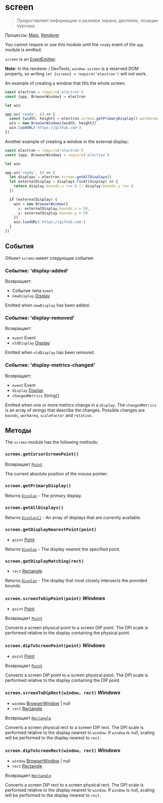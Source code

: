 # screen

> Предоставляет информацию о размере экрана, дисплеях, позиции курсора.

Процессы: [Main](../glossary.md#main-process), [Renderer](../glossary.md#renderer-process)

You cannot require or use this module until the `ready` event of the `app` module is emitted.

`screen` is an [EventEmitter](https://nodejs.org/api/events.html#events_class_eventemitter).

**Note:** In the renderer / DevTools, `window.screen` is a reserved DOM property, so writing `let {screen} = require('electron')` will not work.

An example of creating a window that fills the whole screen:

```javascript
const electron = require('electron')
const {app, BrowserWindow} = electron

let win

app.on('ready', () => {
  const {width, height} = electron.screen.getPrimaryDisplay().workAreaSize
  win = new BrowserWindow({width, height})
  win.loadURL('https://github.com')
})
```

Another example of creating a window in the external display:

```javascript
const electron = require('electron')
const {app, BrowserWindow} = require('electron')

let win

app.on('ready', () => {
  let displays = electron.screen.getAllDisplays()
  let externalDisplay = displays.find((display) => {
    return display.bounds.x !== 0 || display.bounds.y !== 0
  })

  if (externalDisplay) {
    win = new BrowserWindow({
      x: externalDisplay.bounds.x + 50,
      y: externalDisplay.bounds.y + 50
    })
    win.loadURL('https://github.com')
  }
})
```

## События

Объект `screen` имеет следующие события:

### Событие: 'display-added'

Возвращает:

* Событие типа `event`
* `newDisplay` [Display](structures/display.md)

Emitted when `newDisplay` has been added.

### Событие: 'display-removed'

Возвращает:

* `event` Event
* `oldDisplay` [Display](structures/display.md)

Emitted when `oldDisplay` has been removed.

### Событие: 'display-metrics-changed'

Возвращает:

* `event` Event
* `display` [Display](structures/display.md)
* `changedMetrics` String[]

Emitted when one or more metrics change in a `display`. The `changedMetrics` is an array of strings that describe the changes. Possible changes are `bounds`, `workArea`, `scaleFactor` and `rotation`.

## Методы

The `screen` module has the following methods:

### `screen.getCursorScreenPoint()`

Возвращает [`Point`](structures/point.md)

The current absolute position of the mouse pointer.

### `screen.getPrimaryDisplay()`

Returns [`Display`](structures/display.md) - The primary display.

### `screen.getAllDisplays()`

Returns [`Display[]`](structures/display.md) - An array of displays that are currently available.

### `screen.getDisplayNearestPoint(point)`

* `point` [Point](structures/point.md)

Returns [`Display`](structures/display.md) - The display nearest the specified point.

### `screen.getDisplayMatching(rect)`

* `rect` [Rectangle](structures/rectangle.md)

Returns [`Display`](structures/display.md) - The display that most closely intersects the provided bounds.

### `screen.screenToDipPoint(point)` *Windows*

* `point` [Point](structures/point.md)

Возвращает [`Point`](structures/point.md)

Converts a screen physical point to a screen DIP point. The DPI scale is performed relative to the display containing the physical point.

### `screen.dipToScreenPoint(point)` *Windows*

* `point` [Point](structures/point.md)

Возвращает [`Point`](structures/point.md)

Converts a screen DIP point to a screen physical point. The DPI scale is performed relative to the display containing the DIP point.

### `screen.screenToDipRect(window, rect)` *Windows*

* `window` [BrowserWindow](browser-window.md) | null
* `rect` [Rectangle](structures/rectangle.md)

Возвращает [`Rectangle`](structures/rectangle.md)

Converts a screen physical rect to a screen DIP rect. The DPI scale is performed relative to the display nearest to `window`. If `window` is null, scaling will be performed to the display nearest to `rect`.

### `screen.dipToScreenRect(window, rect)` *Windows*

* `window` [BrowserWindow](browser-window.md) | null
* `rect` [Rectangle](structures/rectangle.md)

Возвращает [`Rectangle`](structures/rectangle.md)

Converts a screen DIP rect to a screen physical rect. The DPI scale is performed relative to the display nearest to `window`. If `window` is null, scaling will be performed to the display nearest to `rect`.